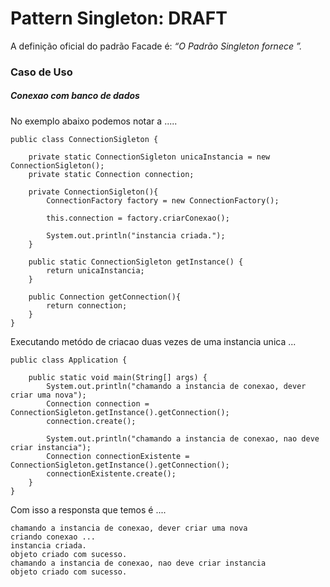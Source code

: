 # Pattern Singleton: DRAFT

A definição oficial do padrão Facade é: 
_“O Padrão Singleton fornece ”._


### Caso de Uso
##### Conexao com banco de dados


No exemplo abaixo podemos notar a .....

    public class ConnectionSigleton {
    
        private static ConnectionSigleton unicaInstancia = new ConnectionSigleton();
        private static Connection connection;
    
        private ConnectionSigleton(){
            ConnectionFactory factory = new ConnectionFactory();
    
            this.connection = factory.criarConexao();
    
            System.out.println("instancia criada.");
        }
    
        public static ConnectionSigleton getInstance() {
            return unicaInstancia;
        }
    
        public Connection getConnection(){
            return connection;
        }
    }

Executando metódo de criacao duas vezes de uma instancia unica ...

    public class Application {
    
        public static void main(String[] args) {
            System.out.println("chamando a instancia de conexao, dever criar uma nova");
            Connection connection = ConnectionSigleton.getInstance().getConnection();
            connection.create();
    
            System.out.println("chamando a instancia de conexao, nao deve criar instancia");
            Connection connectionExistente = ConnectionSigleton.getInstance().getConnection();
            connectionExistente.create();
        }
    }
    
Com isso a responsta que temos é ....

    chamando a instancia de conexao, dever criar uma nova
    criando conexao ...
    instancia criada.
    objeto criado com sucesso.
    chamando a instancia de conexao, nao deve criar instancia
    objeto criado com sucesso.
    